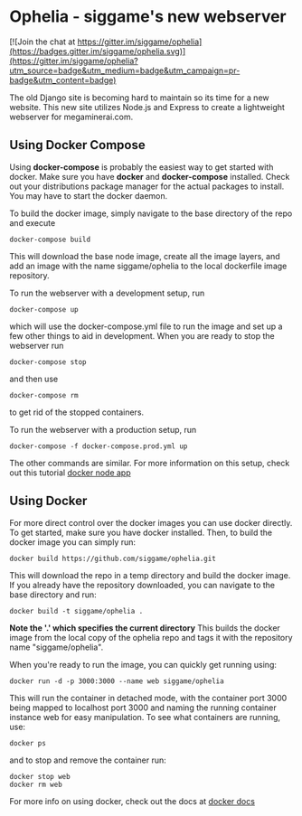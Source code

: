 # Ophelia - siggame's new webserver

[![Join the chat at https://gitter.im/siggame/ophelia](https://badges.gitter.im/siggame/ophelia.svg)](https://gitter.im/siggame/ophelia?utm_source=badge&utm_medium=badge&utm_campaign=pr-badge&utm_content=badge)

The old Django site is becoming hard to maintain so its time for a new website.
This new site utilizes Node.js and Express to create a lightweight webserver
for megaminerai.com.

## Using Docker Compose
Using **docker-compose** is probably the easiest way to get started with docker.
Make sure you have **docker** and **docker-compose** installed. Check out your
distributions package manager for the actual packages to install. You may have
to start the docker daemon.

To build the docker image, simply navigate to the base directory of the repo and
execute
```
docker-compose build
```
This will download the base node image, create all the image layers, and add
an image with the name siggame/ophelia to the local dockerfile image repository.

To run the webserver with a development setup, run
```
docker-compose up
```
which will use the docker-compose.yml file to run the image and set up a few
other things to aid in development. When you are ready to stop the webserver run
```
docker-compose stop
```
and then use
```
docker-compose rm
```
to get rid of the stopped containers.

To run the webserver with a production setup, run
```
docker-compose -f docker-compose.prod.yml up
```
The other commands are similar. For more information on this setup, check out
this tutorial [docker node app](http://jdlm.info/articles/2016/03/06/lessons-building-node-app-docker.html)

## Using Docker
For more direct control over the docker images you can use docker directly.
To get started, make sure you have docker installed. Then, to build the docker
image you can simply run:
```
docker build https://github.com/siggame/ophelia.git
```
This will download the repo in a temp directory and build the docker image. If
you already have the repository downloaded, you can navigate to the base
directory and run:
```
docker build -t siggame/ophelia .
```
**Note the '.' which specifies the current directory**
This builds the docker image from the local copy of the ophelia repo and tags
it with the repository name "siggame/ophelia".

When you're ready to run the image, you can quickly get running using:
```
docker run -d -p 3000:3000 --name web siggame/ophelia
```
This will run the container in detached mode, with the container port 3000 being
mapped to localhost port 3000 and naming the running container instance web for
easy manipulation. To see what containers are running, use:
```
docker ps
```
and to stop and remove the container run:
```
docker stop web
docker rm web
```
For more info on using docker, check out the docs at [docker docs](https://docs.docker.com/engine/reference/commandline/)
